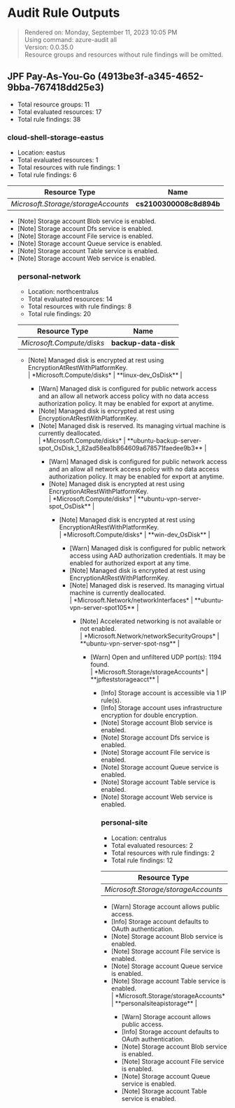 # Audit Rule Outputs

> Rendered on: Monday, September 11, 2023 10:05 PM <br/>
> Using command: azure-audit all <br/>
> Version: 0.0.35.0 <br/>
> Resource groups and resources without rule findings will be omitted.

## JPF Pay-As-You-Go (4913be3f-a345-4652-9bba-767418dd25e3)

- Total resource groups: 11
- Total evaluated resources: 17
- Total rule findings: 38

### cloud-shell-storage-eastus

- Location: eastus
- Total evaluated resources: 1
- Total resources with rule findings: 1
- Total rule findings: 6

| Resource Type | Name |
|---|---|
| *Microsoft.Storage/storageAccounts* | **cs2100300008c8d894b** |
<tr><td colspan="2"><ul><li>[Note] Storage account Blob service is enabled.</li>
<li>[Note] Storage account Dfs service is enabled.</li>
<li>[Note] Storage account File service is enabled.</li>
<li>[Note] Storage account Queue service is enabled.</li>
<li>[Note] Storage account Table service is enabled.</li>
<li>[Note] Storage account Web service is enabled.</li>
</td></tr>

### personal-network

- Location: northcentralus
- Total evaluated resources: 14
- Total resources with rule findings: 8
- Total rule findings: 20

| Resource Type | Name |
|---|---|
| *Microsoft.Compute/disks* | **backup-data-disk** |
<tr><td colspan="2"><ul><li>[Note] Managed disk is encrypted at rest using EncryptionAtRestWithPlatformKey.</li>
</td></tr>
| *Microsoft.Compute/disks* | **linux-dev_OsDisk** |
<tr><td colspan="2"><ul><li>[Warn] Managed disk is configured for public network access and an allow all network access policy with no data access authorization policy. It may be enabled for export at anytime.</li>
<li>[Note] Managed disk is encrypted at rest using EncryptionAtRestWithPlatformKey.</li>
<li>[Note] Managed disk is reserved. Its managing virtual machine is currently deallocated.</li>
</td></tr>
| *Microsoft.Compute/disks* | **ubuntu-backup-server-spot_OsDisk_1_82ad58ea1b864609a678571faedee9b3** |
<tr><td colspan="2"><ul><li>[Warn] Managed disk is configured for public network access and an allow all network access policy with no data access authorization policy. It may be enabled for export at anytime.</li>
<li>[Note] Managed disk is encrypted at rest using EncryptionAtRestWithPlatformKey.</li>
</td></tr>
| *Microsoft.Compute/disks* | **ubuntu-vpn-server-spot_OsDisk** |
<tr><td colspan="2"><ul><li>[Note] Managed disk is encrypted at rest using EncryptionAtRestWithPlatformKey.</li>
</td></tr>
| *Microsoft.Compute/disks* | **win-dev_OsDisk** |
<tr><td colspan="2"><ul><li>[Warn] Managed disk is configured for public network access using AAD authorization credentials. It may be enabled for authorized export at any time.</li>
<li>[Note] Managed disk is encrypted at rest using EncryptionAtRestWithPlatformKey.</li>
<li>[Note] Managed disk is reserved. Its managing virtual machine is currently deallocated.</li>
</td></tr>
| *Microsoft.Network/networkInterfaces* | **ubuntu-vpn-server-spot105** |
<tr><td colspan="2"><ul><li>[Note] Accelerated networking is not available or not enabled.</li>
</td></tr>
| *Microsoft.Network/networkSecurityGroups* | **ubuntu-vpn-server-spot-nsg** |
<tr><td colspan="2"><ul><li>[Warn] Open and unfiltered UDP port(s): 1194 found.</li>
</td></tr>
| *Microsoft.Storage/storageAccounts* | **jpfteststorageacct** |
<tr><td colspan="2"><ul><li>[Info] Storage account is accessible via 1 IP rule(s).</li>
<li>[Info] Storage account uses infrastructure encryption for double encryption.</li>
<li>[Note] Storage account Blob service is enabled.</li>
<li>[Note] Storage account Dfs service is enabled.</li>
<li>[Note] Storage account File service is enabled.</li>
<li>[Note] Storage account Queue service is enabled.</li>
<li>[Note] Storage account Table service is enabled.</li>
<li>[Note] Storage account Web service is enabled.</li>
</td></tr>

### personal-site

- Location: centralus
- Total evaluated resources: 2
- Total resources with rule findings: 2
- Total rule findings: 12

| Resource Type | Name |
|---|---|
| *Microsoft.Storage/storageAccounts* | **personalsiteapipreview** |
<tr><td colspan="2"><ul><li>[Warn] Storage account allows public access.</li>
<li>[Info] Storage account defaults to OAuth authentication.</li>
<li>[Note] Storage account Blob service is enabled.</li>
<li>[Note] Storage account File service is enabled.</li>
<li>[Note] Storage account Queue service is enabled.</li>
<li>[Note] Storage account Table service is enabled.</li>
</td></tr>
| *Microsoft.Storage/storageAccounts* | **personalsiteapistorage** |
<tr><td colspan="2"><ul><li>[Warn] Storage account allows public access.</li>
<li>[Info] Storage account defaults to OAuth authentication.</li>
<li>[Note] Storage account Blob service is enabled.</li>
<li>[Note] Storage account File service is enabled.</li>
<li>[Note] Storage account Queue service is enabled.</li>
<li>[Note] Storage account Table service is enabled.</li>
</td></tr>



